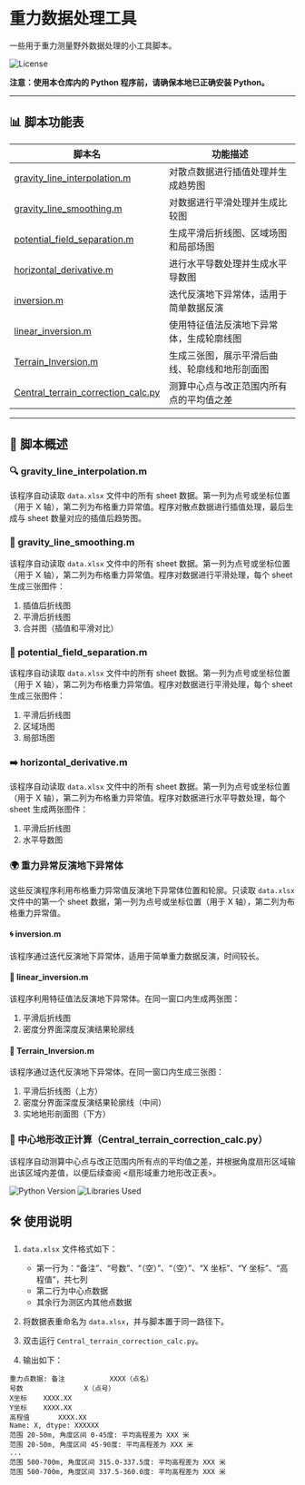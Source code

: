# 重力数据处理工具

一些用于重力测量野外数据处理的小工具脚本。

![License](https://img.shields.io/badge/license-MIT-green)

**注意：使用本仓库内的 Python 程序前，请确保本地已正确安装 Python。**

---

## 📊 脚本功能表

| 脚本名                    | 功能描述                                       |
|---------------------------|------------------------------------------------|
| [gravity_line_interpolation.m](#gravity_line_interpolationm) | 对散点数据进行插值处理并生成趋势图             |
| [gravity_line_smoothing.m](#gravity_line_smoothingm)     | 对数据进行平滑处理并生成比较图                 |
| [potential_field_separation.m](#potential_field_separationm) | 生成平滑后折线图、区域场图和局部场图           |
| [horizontal_derivative.m](#horizontal_derivativem)      | 进行水平导数处理并生成水平导数图               |
| [inversion.m](#inversionm)                  | 迭代反演地下异常体，适用于简单数据反演         |
| [linear_inversion.m](#linear_inversionm)           | 使用特征值法反演地下异常体，生成轮廓线图       |
| [Terrain_Inversion.m](#terrain_inversionm)          | 生成三张图，展示平滑后曲线、轮廓线和地形剖面图 |
| [Central_terrain_correction_calc.py](#中央地形改正计算central_terrain_correction_calcpy) | 测算中心点与改正范围内所有点的平均值之差    |

---

## 📜 脚本概述

### 🔍 gravity_line_interpolation.m
该程序自动读取 `data.xlsx` 文件中的所有 sheet 数据。第一列为点号或坐标位置（用于 X 轴），第二列为布格重力异常值。程序对散点数据进行插值处理，最后生成与 sheet 数量对应的插值后趋势图。

### 🌊 gravity_line_smoothing.m
该程序自动读取 `data.xlsx` 文件中的所有 sheet 数据。第一列为点号或坐标位置（用于 X 轴），第二列为布格重力异常值。程序对数据进行平滑处理，每个 sheet 生成三张图件：
1. 插值后折线图
2. 平滑后折线图
3. 合并图（插值和平滑对比）

### 🔀 potential_field_separation.m
该程序自动读取 `data.xlsx` 文件中的所有 sheet 数据。第一列为点号或坐标位置（用于 X 轴），第二列为布格重力异常值。程序对数据进行平滑处理，每个 sheet 生成三张图件：
1. 平滑后折线图
2. 区域场图
3. 局部场图

### ➡️ horizontal_derivative.m
该程序自动读取 `data.xlsx` 文件中的所有 sheet 数据。第一列为点号或坐标位置（用于 X 轴），第二列为布格重力异常值。程序对数据进行水平导数处理，每个 sheet 生成两张图件：
1. 平滑后折线图
2. 水平导数图

### 🌍 重力异常反演地下异常体
这些反演程序利用布格重力异常值反演地下异常体位置和轮廓。只读取 `data.xlsx` 文件中的第一个 sheet 数据，第一列为点号或坐标位置（用于 X 轴），第二列为布格重力异常值。

#### 🌀 inversion.m
该程序通过迭代反演地下异常体，适用于简单重力数据反演，时间较长。

#### 🔧 linear_inversion.m
该程序利用特征值法反演地下异常体。在同一窗口内生成两张图：
1. 平滑后折线图
2. 密度分界面深度反演结果轮廓线

#### 🌄 Terrain_Inversion.m
该程序通过迭代反演地下异常体。在同一窗口内生成三张图：
1. 平滑后折线图（上方）
2. 密度分界面深度反演结果轮廓线（中间）
3. 实地地形剖面图（下方）

### 📏 中心地形改正计算（Central_terrain_correction_calc.py）
该程序自动测算中心点与改正范围内所有点的平均值之差，并根据角度扇形区域输出该区域内差值，以便后续查阅 <扇形域重力地形改正表>。

![Python Version](https://img.shields.io/badge/python-3.11-blue)
![Libraries Used](https://img.shields.io/badge/libraries-pandas%2C%20openpyxl%2C%20msvcrt%2C%20numpy-blue)

## 🛠️ 使用说明

1. `data.xlsx` 文件格式如下：
   - 第一行为：“备注”、“号数”、“（空）”、“（空）”、“X 坐标”、“Y 坐标”、“高程值”，共七列
   - 第二行为中心点数据
   - 其余行为测区内其他点数据
   
2. 将数据表重命名为 `data.xlsx`，并与脚本置于同一路径下。

3. 双击运行 `Central_terrain_correction_calc.py`。

4. 输出如下：

```plaintext
重力点数据: 备注           XXXX（点名）
号数               X（点号）
X坐标    XXXX.XX
Y坐标    XXXX.XX
高程值       XXXX.XX
Name: X, dtype: XXXXXX
范围 20-50m, 角度区间 0-45度: 平均高程差为 XXX 米
范围 20-50m, 角度区间 45-90度: 平均高程差为 XXX 米
...
范围 500-700m, 角度区间 315.0-337.5度: 平均高程差为 XXX 米
范围 500-700m, 角度区间 337.5-360.0度: 平均高程差为 XXX 米
